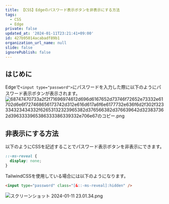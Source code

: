 ```yaml
---
title: 【CSS】Edgeのパスワード表示ボタンを非表示にする方法
tags:
  - CSS
  - Edge
private: false
updated_at: '2024-01-11T23:21:41+09:00'
id: 427b95014acabadf89b1
organization_url_name: null
slide: false
ignorePublish: false
---
```

## はじめに
Edgeで`<input type="password">`にパスワードを入力した際に以下のようにパスワード表示ボタンが表示されます。
![68747470733a2f2f71696974612d696d6167652d73746f72652e73332e61702d6e6f727468656173742d312e616d617a6f6e6177732e636f6d2f302f323334323434332f62653132323965382d376566382d376639642d323837362d3963333965386333386339332e706e67のコピー.png](https://qiita-image-store.s3.ap-northeast-1.amazonaws.com/0/2342443/2ed0cbd8-edef-82a1-2e23-70a4308fb6a4.png)

## 非表示にする方法
以下のようにCSSを記述することでパスワード表示ボタンを非表示にできます。

```css
::-ms-reveal {
  display: none;
}
```

TailwindCSSを使用している場合には以下のようになります。

```html
<input type="password" class="[&::-ms-reveal]:hidden" />
```

![スクリーンショット 2024-01-11 23.01.34.png](https://qiita-image-store.s3.ap-northeast-1.amazonaws.com/0/2342443/dd4af4f9-aeee-a9cc-50a6-271c20ffcef4.png)
